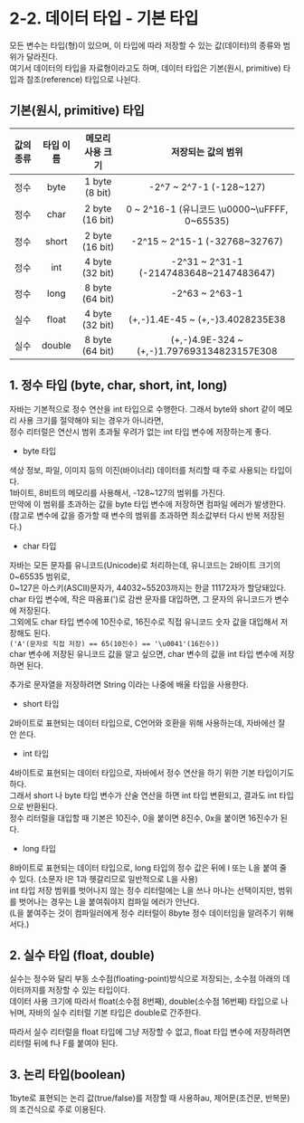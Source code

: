 # 2-2. 데이터 타입 - 기본 타입

모든 변수는 타입(형)이 있으며, 이 타입에 따라 저장할 수 있는 값(데이터)의 종류와 범위가 달라진다.  
여기서 데이터의 타입을 자료형이라고도 하며, 데이터 타입은 기본(원시, primitive) 타입과 참조(reference) 타입으로 나뉜다.

## 기본(원시, primitive) 타입

값의 종류|타입 이름|메모리 사용 크기|저장되는 값의 범위
:---:|:---:|:---:|:---:
정수|byte|1 byte (8 bit)|-2^7 ~ 2^7-1 (-128~127)
정수|char|2 byte (16 bit)|0 ~ 2^16-1 (유니코드 \u0000~\uFFFF, 0~65535)
정수|short|2 byte (16 bit)|-2^15 ~ 2^15-1 (-32768~32767)
정수|int|4 byte (32 bit)|-2^31 ~ 2^31-1 (-2147483648~2147483647)
정수|long|8 byte (64 bit)|-2^63 ~ 2^63-1
실수|float|4 byte (32 bit)|(+,-)1.4E-45 ~ (+,-)3.4028235E38
실수|double|8 byte (64 bit)|(+,-)4.9E-324 ~ (+,-)1.797693134823157E308

## 1. 정수 타입 (byte, char, short, int, long)
자바는 기본적으로 정수 연산을 int 타입으로 수행한다. 
그래서 byte와 short 같이 메모리 사용 크기를 절약해야 되는 경우가 아니라면,  
정수 리터럴은 연산시 범위 초과될 우려가 없는 int 타입 변수에 저장하는게 좋다.

- byte 타입

색상 정보, 파일, 이미지 등의 이진(바이너리) 데이터를 처리할 때 주로 사용되는 타입이다.  
1바이트, 8비트의 메모리를 사용해서, -128~127의 범위를 가진다.  
만약에 이 범위를 초과하는 값을 byte 타입 변수에 저장하면 컴파일 에러가 발생한다.  
(참고로 변수에 값을 증가할 때 변수의 범위를 초과하면 최소값부터 다시 반복 저장된다.)

- char 타입

자바는 모든 문자를 유니코드(Unicode)로 처리하는데, 유니코드는 2바이트 크기의 0~65535 범위로,  
0~127은 아스키(ASCII)문자가, 44032~55203까지는 한글 11172자가 할당돼있다.  
char 타입 변수에, 작은 따옴표(')로 감싼 문자를 대입하면, 그 문자의 유니코드가 변수에 저장된다.  
그외에도 char 타입 변수에 10진수로, 16진수로 직접 유니코드 숫자 값을 대입해서 저장해도 된다.  
```('A'(문자로 직접 저장) == 65(10진수) == '\u0041'(16진수))```   
char 변수에 저장된 유니코드 값을 알고 싶으면, char 변수의 값을 int 타입 변수에 저장하면 된다.  

추가로 문자열을 저장하려면 String 이라는 나중에 배울 타입을 사용한다.  

- short 타입

2바이트로 표현되는 데이터 타입으로, C언어와 호환을 위해 사용하는데, 자바에선 잘 안 쓴다. 

- int 타입

4바이트로 표현되는 데이터 타입으로, 자바에서 정수 연산을 하기 위한 기본 타입이기도 하다.  
그래서 short 나 byte 타입 변수가 산술 연산을 하면 int 타입 변환되고, 결과도 int 타입으로 반환된다.  
정수 리터럴을 대입할 때 기본은 10진수, 0을 붙이면 8진수, 0x을 붙이면 16진수가 된다.  

- long 타입

8바이트로 표현되는 데이터 타입으로, long 타입의 정수 값은 뒤에 l 또는 L을 붙여 줄 수 있다. (소문자 l은 1과 헷갈리므로 일반적으로 L을 사용)  
int 타입 저장 범위를 벗어나지 않는 정수 리터럴에는 L을 쓰나 마나는 선택이지만, 범위를 벗어나는 경우는 L을 붙여줘야지 컴파일 에러가 안난다.  
(L을 붙여주는 것이 컴파일러에게 정수 리터럴이 8byte 정수 데이터임을 알려주기 위해서다.) 

## 2. 실수 타입 (float, double)

실수는 정수와 달리 부동 소수점(floating-point)방식으로 저장되는, 소수점 아래의 데이터까지를 저장할 수 있는 타입이다.  
데이터 사용 크기에 따라서 float(소수점 8번째), double(소수점 16번째) 타입으로 나뉘며, 자바의 실수 리터럴 기본 타입은 double로 간주한다.  

따라서 실수 리터럴을 float 타입에 그냥 저장할 수 없고, float 타입 변수에 저장하려면 리터럴 뒤에 f나 F를 붙여야 된다.  

## 3. 논리 타입(boolean)

1byte로 표현되는 논리 값(true/false)를 저장할 때 사용하au, 제어문(조건문, 반복문)의 조건식으로 주로 이용된다.  
